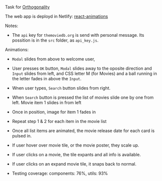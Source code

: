 Task for [Orthogonality](https://orthogonality.tech/)

The web app is deployd in Netlify: [react-animations](https://react-animations.netlify.app/)

Notes:

- The `api` key for `themoviedb.org` is send with personal message. Its possition is in the `src` folder, as `api_key.js`.

Animations:

- `Modal` slides from above to welcome user,
- User presses `OK` button, `Modal` slides away to the oposite direction and `Input` slides from left, and CSS letter M (for Movies) and a ball running in the letter fades in above the `Input`.
- Wnen user types, `Search` button slides from right.
- When `Search` button is pressed the list of movies slide one by one from left.
  Movie item 1 slides in from left
- Once in position, image for item 1 fades in
- Repeat step 1 & 2 for each item in the movie list
- Once all list items are animated, the movie release date for each card is pulsed in.
- If user hover over movie tile, or the movie poster, they scale up.
- If user clicks on a movie, the tile expants and all info is available.
- If user clicks on an expand movie tile, it snaps back to normal.

- Testing coverage: components: 76%, utils: 93%
